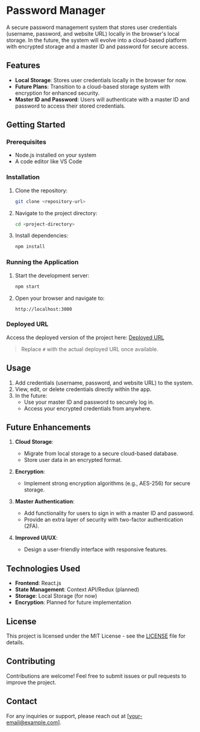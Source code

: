 # Password Manager

A secure password management system that stores user credentials (username, password, and website URL) locally in the browser's local storage. In the future, the system will evolve into a cloud-based platform with encrypted storage and a master ID and password for secure access.

## Features

- **Local Storage**: Stores user credentials locally in the browser for now.
- **Future Plans**: Transition to a cloud-based storage system with encryption for enhanced security.
- **Master ID and Password**: Users will authenticate with a master ID and password to access their stored credentials.

## Getting Started

### Prerequisites

- Node.js installed on your system
- A code editor like VS Code

### Installation

1. Clone the repository:
   ```bash
   git clone <repository-url>
   ```
2. Navigate to the project directory:
   ```bash
   cd <project-directory>
   ```
3. Install dependencies:
   ```bash
   npm install
   ```

### Running the Application

1. Start the development server:
   ```bash
   npm start
   ```
2. Open your browser and navigate to:
   ```
   http://localhost:3000
   ```

### Deployed URL

Access the deployed version of the project here:
[Deployed URL](#)

> Replace `#` with the actual deployed URL once available.

## Usage

1. Add credentials (username, password, and website URL) to the system.
2. View, edit, or delete credentials directly within the app.
3. In the future:
   - Use your master ID and password to securely log in.
   - Access your encrypted credentials from anywhere.

## Future Enhancements

1. **Cloud Storage**:
   - Migrate from local storage to a secure cloud-based database.
   - Store user data in an encrypted format.

2. **Encryption**:
   - Implement strong encryption algorithms (e.g., AES-256) for secure storage.

3. **Master Authentication**:
   - Add functionality for users to sign in with a master ID and password.
   - Provide an extra layer of security with two-factor authentication (2FA).

4. **Improved UI/UX**:
   - Design a user-friendly interface with responsive features.

## Technologies Used

- **Frontend**: React.js
- **State Management**: Context API/Redux (planned)
- **Storage**: Local Storage (for now)
- **Encryption**: Planned for future implementation

## License

This project is licensed under the MIT License - see the [LICENSE](LICENSE) file for details.

## Contributing

Contributions are welcome! Feel free to submit issues or pull requests to improve the project.

## Contact

For any inquiries or support, please reach out at [your-email@example.com].
